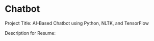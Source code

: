 # Chatbot

Project Title:
AI-Based Chatbot using Python, NLTK, and TensorFlow

Description for Resume:
